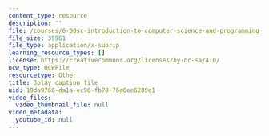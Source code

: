 ```yaml
---
content_type: resource
description: ''
file: /courses/6-00sc-introduction-to-computer-science-and-programming-spring-2011/19da9766da1aec96fb7076a6ee6289e1_rM3shFQyieU.srt
file_size: 39961
file_type: application/x-subrip
learning_resource_types: []
license: https://creativecommons.org/licenses/by-nc-sa/4.0/
ocw_type: OCWFile
resourcetype: Other
title: 3play caption file
uid: 19da9766-da1a-ec96-fb70-76a6ee6289e1
video_files:
  video_thumbnail_file: null
video_metadata:
  youtube_id: null
---
```

